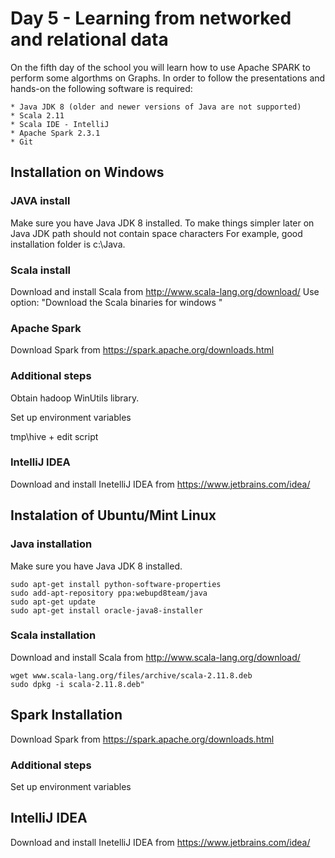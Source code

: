 # Day 5 - Learning from networked and relational data

On the fifth day of the school you will learn how to use Apache SPARK to perform some algorthms on Graphs. In order to follow the presentations and hands-on the following software is required:

	* Java JDK 8 (older and newer versions of Java are not supported)
	* Scala 2.11
  	* Scala IDE - IntelliJ
	* Apache Spark 2.3.1
	* Git
  
  
## Installation on Windows
  
### JAVA install
Make sure you have Java JDK 8 installed. To make things simpler later on Java JDK path should not contain space characters
For example, good installation folder is c:\Java.
	
### Scala install
Download and install Scala from http://www.scala-lang.org/download/
Use option: "Download the Scala binaries for windows "
	
### Apache Spark
Download Spark from https://spark.apache.org/downloads.html
	
### Additional steps
Obtain hadoop WinUtils library.

Set up environment variables
	
tmp\hive + edit script
	
### IntelliJ IDEA
Download and install InetelliJ IDEA from https://www.jetbrains.com/idea/ 
  
## Instalation of Ubuntu/Mint Linux

### Java installation
Make sure you have Java JDK 8 installed.
	
	sudo apt-get install python-software-properties
	sudo add-apt-repository ppa:webupd8team/java
	sudo apt-get update
	sudo apt-get install oracle-java8-installer
	
### Scala installation
Download and install Scala from http://www.scala-lang.org/download/
	
	wget www.scala-lang.org/files/archive/scala-2.11.8.deb
	sudo dpkg -i scala-2.11.8.deb"
	
## Spark Installation
Download Spark from https://spark.apache.org/downloads.html
	
### Additional steps
Set up environment variables
	
## IntelliJ IDEA
Download and install InetelliJ IDEA from https://www.jetbrains.com/idea/ 
  
